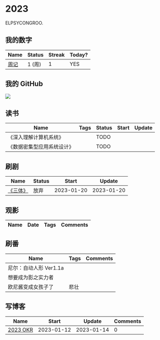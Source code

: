 # 2023

ELPSYCONGROO.

## 我的数字

<!--START_SECTION:my_number-->
| Name | Status | Streak | Today? | 
 | ---- | ---- | ---- | ---- |
| [周记](https://github.com/ParadiseWitch/2023/issues/2) | 1 (周) | 1 | YES |

<!--END_SECTION:my_number-->

## 我的 GitHub
<!-- <img align="middle" src="https://github-readme-stats-1.yihong0618.vercel.app/api?username=yihong0618&show_icons=true&&&hide_title=true&theme=radical" /> -->

![](https://ghchart.rshah.org/409ba5/ParadiseWitch)

## 读书

<!--START_SECTION:my_read-->
| Name                       | Tags | Status | Start | Update |
| -------------------------- | ---- | ------ | ----- | ------ |
| 《深入理解计算机系统》     |      | TODO   |       |        |
| 《数据密集型应用系统设计》 |      | TODO   |       |        |
<!--END_SECTION:my_read-->


## 刷剧

<!--START_SECTION:my_drama-->
| Name                                                                            | Status | Start      | Update     |
| ------------------------------------------------------------------------------- | ------ | ---------- | ---------- |
| [《三体》](https://github.com/yihong0618/2023/issues/7#issuecomment-1397966024) | 放弃   | 2023-01-20 | 2023-01-20 |

<!--END_SECTION:my_drama-->


## 观影

<!--START_SECTION:my_movie-->
| Name | Date | Tags | Comments |
| ---- | ---- | ---- | -------- |

<!--END_SECTION:my_movie-->


## 刷番

<!--START_SECTION:my_bangumi-->
| Name                   | Tags | Comments |
| ---------------------- | ---- | -------- |
| 尼尔：自动人形 Ver1.1a |      |          |
| 想要成为影之实力者     |      |          |
| 欧尼酱变成女孩子了     | 悲壮 |          |

<!--END_SECTION:my_bangumi-->

## 写博客
<!--START_SECTION:my_blog-->
| Name | Start | Update | Comments | 
 | ---- | ---- | ---- | ---- |
| [2023 OKR](https://github.com/ParadiseWitch/gitblog/issues/1) | 2023-01-12 | 2023-01-14 | 0 | 

<!--END_SECTION:my_blog-->
